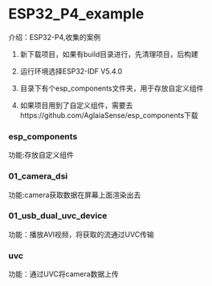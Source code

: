 # ESP32_P4_example
介绍：ESP32-P4,收集的案例

1. 新下载项目，如果有build目录进行，先清理项目，后构建

2. 运行环境选择ESP32-IDF  V5.4.0

3. 目录下有个esp_components文件夹，用于存放自定义组件

4. 如果项目用到了自定义组件，需要去https://github.com/AglaiaSense/esp_components下载

### esp_components

功能:存放自定义组件

### 01_camera_dsi

   功能:camera获取数据在屏幕上面渲染出去

### 01_usb_dual_uvc_device

 功能：播放AVI视频，将获取的流通过UVC传输

### uvc

功能：通过UVC将camera数据上传

